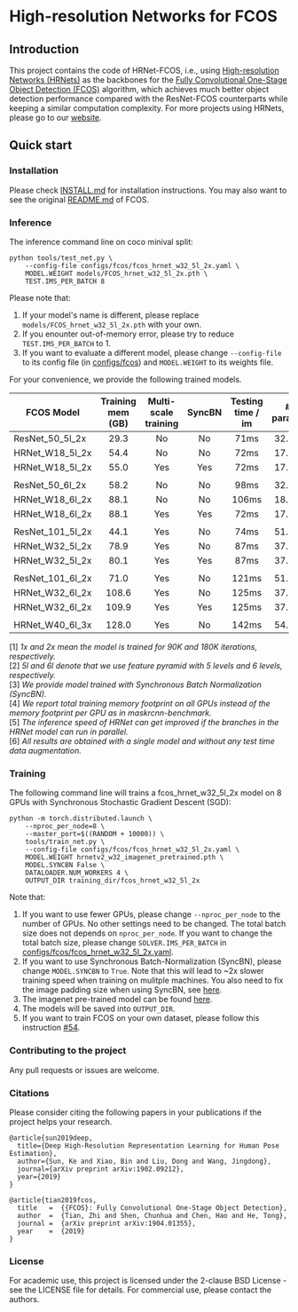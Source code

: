 # High-resolution Networks for FCOS

## Introduction
This project contains the code of HRNet-FCOS, i.e., using [High-resolution Networks (HRNets)](https://arxiv.org/pdf/1904.04514.pdf) as the backbones for the [Fully Convolutional One-Stage Object Detection (FCOS)](https://arxiv.org/abs/1904.01355) algorithm, which achieves much better object detection performance compared with the ResNet-FCOS counterparts while keeping a similar computation complexity. For more projects using HRNets, please go to our [website](https://github.com/HRNet).

## Quick start
### Installation

Please check [INSTALL.md](INSTALL.md) for installation instructions.
You may also want to see the original [README.md](FCOS_README.md) of FCOS.

### Inference
The inference command line on coco minival split:

    python tools/test_net.py \
        --config-file configs/fcos/fcos_hrnet_w32_5l_2x.yaml \
        MODEL.WEIGHT models/FCOS_hrnet_w32_5l_2x.pth \
        TEST.IMS_PER_BATCH 8

Please note that:
1) If your model's name is different, please replace `models/FCOS_hrnet_w32_5l_2x.pth` with your own.
2) If you enounter out-of-memory error, please try to reduce `TEST.IMS_PER_BATCH` to 1.
3) If you want to evaluate a different model, please change `--config-file` to its config file (in [configs/fcos](configs/fcos)) and `MODEL.WEIGHT` to its weights file.

For your convenience, we provide the following trained models.

FCOS Model | Training mem (GB) | Multi-scale training | SyncBN| Testing time / im | # params |GFLOPs| AP (minival) | Link
--- |:---:|:---:|:---:|:---:|:---:|:---:|:---:|:---:
ResNet_50_5l_2x           | 29.3 | No  |No | 71ms  |32.0M |190.0| 37.1 | [-]()
HRNet_W18_5l_2x           | 54.4 | No  |No | 72ms  |17.5M |180.3| 37.7 | [model](https://1drv.ms/u/s!Av9x_1oQAAoqeRND03CfS4HBONM?e=wT0G0O)
HRNet_W18_5l_2x           | 55.0 | Yes |Yes| 72ms  |17.5M |180.3| 39.4 | [model](https://1drv.ms/u/s!Av9x_1oQAAoqgQlVjkAUDdV9Ej0A?e=9bh7VW)
||
ResNet_50_6l_2x           | 58.2 | No  |No | 98ms  |32.7M |529.0| 37.1 | [-]()
HRNet_W18_6l_2x           | 88.1 | No  |No | 106ms |18.1M |515.1| 37.8 | [model](https://1drv.ms/u/s!Av9x_1oQAAoqeumBsKzXzZjE8Qs?e=fT1edk)
HRNet_W18_6l_2x           | 88.1 | Yes |Yes| 72ms  |17.5M |180.3|      | [model]()
||
ResNet_101_5l_2x          | 44.1 | Yes |No | 74ms  |51.0M |261.2| 41.4 | [model](https://cloudstor.aarnet.edu.au/plus/s/vjL3L0AW7vnhRTo/download)
HRNet_W32_5l_2x           | 78.9 | Yes |No | 87ms  |37.3M |273.3| 41.9 | [model](https://1drv.ms/u/s!Av9x_1oQAAoqfPuN69wCHx26k0o?e=L7c5FX)
HRNet_W32_5l_2x           | 80.1 | Yes |Yes| 87ms  |37.3M |273.3| 42.5 | [model](https://1drv.ms/u/s!Av9x_1oQAAoqgQHJWCW0-u0zOgzi?e=yrtKUt)
||
ResNet_101_6l_2x          | 71.0 | Yes |No | 121ms |51.6M |601.0| 41.5 | [model](https://1drv.ms/u/s!Av9x_1oQAAoqe7UH3Bh-kB8JuKA?e=EF9K0B)
HRNet_W32_6l_2x           | 108.6| Yes |No | 125ms |37.9M |608.0| 42.1 | [model](https://1drv.ms/u/s!Av9x_1oQAAoqfZn3Xt2CrKUI2rk?e=ZdJSPG)
HRNet_W32_6l_2x           | 109.9| Yes |Yes| 125ms |37.9M |608.0| 42.9 | [model](https://1drv.ms/u/s!Av9x_1oQAAoqf6I0plglrSXPuys?e=lzdDwu)
||
HRNet_W40_6l_3x           | 128.0| Yes |No | 142ms |54.1M |682.9| 42.6 | [model](https://1drv.ms/u/s!Av9x_1oQAAoqfu-2x6aOIsGxSsg?e=OBbs5Z)

[1] *1x and 2x mean the model is trained for 90K and 180K iterations, respectively.*\
[2] *5l and 6l denote that we use feature pyramid with 5 levels and 6 levels, respectively.*\
[3] *We provide model trained with Synchronous Batch Normalization (SyncBN).*\
[4] *We report total training memory footprint on all GPUs instead of the memory footprint per GPU as in maskrcnn-benchmark.*\
[5] *The inference speed of HRNet can get improved if the branches in the HRNet model can run in parallel.*\
[6] *All results are obtained with a single model and without any test time data augmentation.*

### Training

The following command line will trains a fcos_hrnet_w32_5l_2x model on 8 GPUs with Synchronous Stochastic Gradient Descent (SGD):

    python -m torch.distributed.launch \
        --nproc_per_node=8 \
        --master_port=$((RANDOM + 10000)) \
        tools/train_net.py \
        --config-file configs/fcos/fcos_hrnet_w32_5l_2x.yaml \
        MODEL.WEIGHT hrnetv2_w32_imagenet_pretrained.pth \
        MODEL.SYNCBN False \
        DATALOADER.NUM_WORKERS 4 \
        OUTPUT_DIR training_dir/fcos_hrnet_w32_5l_2x
        
Note that:
1) If you want to use fewer GPUs, please change `--nproc_per_node` to the number of GPUs. No other settings need to be changed. The total batch size does not depends on `nproc_per_node`. If you want to change the total batch size, please change `SOLVER.IMS_PER_BATCH` in [configs/fcos/fcos_hrnet_w32_5l_2x.yaml](configs/fcos/fcos_hrnet_w32_5l_2x.yaml).
2) If you want to use Synchronous Batch-Normalization (SyncBN), please change `MODEL.SYNCBN` to `True`. Note that this will lead to ~2x slower training speed when training on mulitple machines. You also need to fix the image padding size when using SyncBN, see [here](maskrcnn_benchmark/structures/image_list.py#L62).
3) The imagenet pre-trained model can be found [here](https://github.com/HRNet/HRNet-Object-Detection#faster-r-cnn).
4) The models will be saved into `OUTPUT_DIR`.
5) If you want to train FCOS on your own dataset, please follow this instruction [#54](https://github.com/tianzhi0549/FCOS/issues/54#issuecomment-497558687).
### Contributing to the project

Any pull requests or issues are welcome.

### Citations
Please consider citing the following papers in your publications if the project helps your research. 
```
@article{sun2019deep,
  title={Deep High-Resolution Representation Learning for Human Pose Estimation},
  author={Sun, Ke and Xiao, Bin and Liu, Dong and Wang, Jingdong},
  journal={arXiv preprint arXiv:1902.09212},
  year={2019}
}

@article{tian2019fcos,
  title   =  {{FCOS}: Fully Convolutional One-Stage Object Detection},
  author  =  {Tian, Zhi and Shen, Chunhua and Chen, Hao and He, Tong},
  journal =  {arXiv preprint arXiv:1904.01355},
  year    =  {2019}
}
```


### License

For academic use, this project is licensed under the 2-clause BSD License - see the LICENSE file for details. For commercial use, please contact the authors. 

